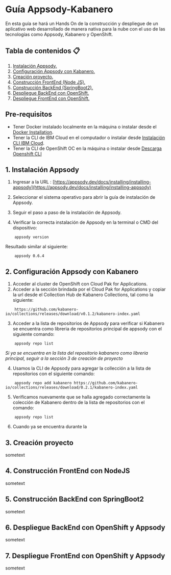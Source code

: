 
# Guía Appsody-Kabanero
En esta guía se hará un Hands On de la construcción y despliegue de un aplicativo web desarrollado de manera nativa para la nube con el uso de las tecnologías como Appsody, Kabanero y OpenShift.


## Tabla de contenidos :clipboard:

1. [ Instalación Appsody. ](#instApp)  
2. [Configuración Appsody con Kabanero. ](#instKab)  
3. [ Creación proyecto. ](#proy)  
4. [ Construcción FrontEnd (Node JS). ](#front)  
5. [ Construcción BackEnd (SpringBoot2). ](#back)  
6. [ Despliegue BackEnd con OpenShift. ](#depBack)
7. [ Despliegue FrontEnd con OpenShift. ](#depFront)  

## Pre-requisitos

 - Tener Docker instalado localmente en la máquina o instalar desde el  [ Docker Installation](https://docs.docker.com/get-docker/).
 - Tener la CLI de IBM Cloud en el computador o instalar desde [Instalación CLI IBM Cloud](https://cloud.ibm.com/docs/cli).
 - Tener la CLI de OpenShift OC en la máquina o instalar desde [Descarga Openshift CLI ](https://www.okd.io/download.html)
   
<a name="instApp"></a>  
## 1. Instalación Appsody   
  
1. Ingresar a la URL :
      [https://appsody.dev/docs/installing/installing-appsody](https://appsody.dev/docs/installing/installing-appsody) 
 
 2. Seleccionar el sistema operativo para abrir la guía de instalación de Appsody.

3. Seguir el paso a paso de la instalación de Appsody.

 4. Verificar la correcta instalación de Appsody en la terminal o CMD del dispositivo:
 
```
    appsody version
```
Resultado similar al siguiente:

```
    appsody 0.6.4
```
<a name="instKab"></a>  
## 2. Configuración Appsody con Kabanero  
  
1. Acceder al cluster de OpenShift con Cloud Pak for Applications. 
2. Acceder a la sección brindada por el Cloud Pak for Applications y copiar la url desde el Collection Hub de  Kabanero Collections, tal como la siguiente:
```
	https://github.com/kabanero-io/collections/releases/download/v0.1.2/kabanero-index.yaml
```
3. Acceder a la lista de repositorios de Appsody para verificar si Kabanero se encuentra como libreria de repositorios principal de appsody con el siguiente comando:
```
	appsody repo list
```
*Si ya se encuentra en la lista del repositorio kabanero como libreria principal, seguir a la sección 3 de creación de proyecto*

4. Usamos la CLI de Appsody para agregar la collección a la lista de repositorios con el siguiente comando:

```
	appsody repo add kabanero https://github.com/kabanero-io/collections/releases/download/0.2.1/kabanero-index.yaml
```
5. Verificamos nuevamente que se halla agregado correctamente la colección de Kabanero dentro de la lista de repositorios con el comando:
```
	appsody repo list
```
6. Cuando ya se encuentra durante la 

<a name="proy"></a>  
## 3. Creación proyecto  

sometext

<a name="front"></a>  
## 4. Construcción FrontEnd con NodeJS  

sometext

<a name="back"></a>  
## 5. Construcción BackEnd con SpringBoot2

sometext

<a name="depBack"></a>  
## 6. Despliegue BackEnd con OpenShift y Appsody 

sometext

<a name="depFront"></a>  
## 7. Despliegue FrontEnd con OpenShift y Appsody 

sometext
